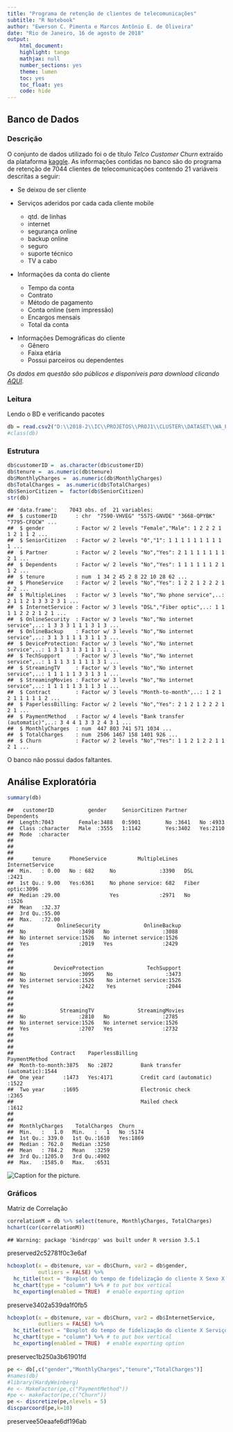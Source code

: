 ```yaml
---
title: "Programa de retenção de clientes de telecomunicações"
subtitle: "R Notebook"
author: "Ewerson C. Pimenta e Marcos Antônio E. de Oliveira"
date: "Rio de Janeiro, 16 de agosto de 2018"
output:
    html_document:
    highlight: tango
    mathjax: null
    number_sections: yes
    theme: lumen
    toc: yes
    toc_float: yes
    code: hide
---
```

  
  
  
  <!-- highlight: tango pygments kate monochrome zenburn haddock textmate -->
  <!-- theme: cerulean, journal, flatly, readable, spacelab, united, cosmo, lumen, paper, sandston, simplex, yeti -->
  
  <!----------  INÍCIO CONFIG  ---------->
  



  
  
## Banco de Dados
  
  
### Descrição
  
  O conjunto de dados utilizado foi o de título *Telco Customer Churn* extraído da plataforma [kaggle](https://www.kaggle.com/). As informações contidas no banco são do programa de retenção de 7044 clientes de telecomunicações contendo 21 variáveis descritas a seguir:
  
- Se deixou de ser cliente
- Serviços aderidos por cada cada cliente mobile  
    + qtd. de linhas  
    + internet  
    + segurança online  
    + backup online  
    + seguro  
    + suporte técnico  
    + TV a cabo  

- Informações da conta do cliente   
    +  Tempo da conta  
    +  Contrato  
    +  Método de pagamento  
    +  Conta online (sem impressão)  
    +  Encargos mensais  
    +  Total da conta  

* Informações Demográficas do cliente  
    + Gênero  
    + Faixa etária  
    + Possui parceiros ou dependentes  

*Os dados em questão são públicos e disponíveis para download clicando [AQUI](https://www.kaggle.com/blastchar/telco-customer-churn/home).* 
  
### Leitura
  
Lendo o BD e verificando pacotes

```r
db = read.csv2("D:\\2018-2\\IC\\PROJETOS\\PROJ1\\CLUSTER\\DATASET\\WA_Fn-UseC_-Telco-Customer-Churn.csv", sep = ";", header = TRUE)
#class(db)
```

### Estrutura


```r
db$customerID =  as.character(db$customerID)
db$tenure =  as.numeric(db$tenure)
db$MonthlyCharges =  as.numeric(db$MonthlyCharges)
db$TotalCharges =  as.numeric(db$TotalCharges)
db$SeniorCitizen =  factor(db$SeniorCitizen)
str(db)
```

```
## 'data.frame':	7043 obs. of  21 variables:
##  $ customerID      : chr  "7590-VHVEG" "5575-GNVDE" "3668-QPYBK" "7795-CFOCW" ...
##  $ gender          : Factor w/ 2 levels "Female","Male": 1 2 2 2 1 1 2 1 1 2 ...
##  $ SeniorCitizen   : Factor w/ 2 levels "0","1": 1 1 1 1 1 1 1 1 1 1 ...
##  $ Partner         : Factor w/ 2 levels "No","Yes": 2 1 1 1 1 1 1 1 2 1 ...
##  $ Dependents      : Factor w/ 2 levels "No","Yes": 1 1 1 1 1 1 2 1 1 2 ...
##  $ tenure          : num  1 34 2 45 2 8 22 10 28 62 ...
##  $ PhoneService    : Factor w/ 2 levels "No","Yes": 1 2 2 1 2 2 2 1 2 2 ...
##  $ MultipleLines   : Factor w/ 3 levels "No","No phone service",..: 2 1 1 2 1 3 3 2 3 1 ...
##  $ InternetService : Factor w/ 3 levels "DSL","Fiber optic",..: 1 1 1 1 2 2 2 1 2 1 ...
##  $ OnlineSecurity  : Factor w/ 3 levels "No","No internet service",..: 1 3 3 3 1 1 1 3 1 3 ...
##  $ OnlineBackup    : Factor w/ 3 levels "No","No internet service",..: 3 1 3 1 1 1 3 1 1 3 ...
##  $ DeviceProtection: Factor w/ 3 levels "No","No internet service",..: 1 3 1 3 1 3 1 1 3 1 ...
##  $ TechSupport     : Factor w/ 3 levels "No","No internet service",..: 1 1 1 3 1 1 1 1 3 1 ...
##  $ StreamingTV     : Factor w/ 3 levels "No","No internet service",..: 1 1 1 1 1 3 3 1 3 1 ...
##  $ StreamingMovies : Factor w/ 3 levels "No","No internet service",..: 1 1 1 1 1 3 1 1 3 1 ...
##  $ Contract        : Factor w/ 3 levels "Month-to-month",..: 1 2 1 2 1 1 1 1 1 2 ...
##  $ PaperlessBilling: Factor w/ 2 levels "No","Yes": 2 1 2 1 2 2 2 1 2 1 ...
##  $ PaymentMethod   : Factor w/ 4 levels "Bank transfer (automatic)",..: 3 4 4 1 3 3 2 4 3 1 ...
##  $ MonthlyCharges  : num  447 803 741 571 1034 ...
##  $ TotalCharges    : num  2506 1467 158 1401 926 ...
##  $ Churn           : Factor w/ 2 levels "No","Yes": 1 1 2 1 2 2 1 1 2 1 ...
```

O banco não possui dados faltantes.


## Análise Exploratória


```r
summary(db)
```

```
##   customerID           gender     SeniorCitizen Partner    Dependents
##  Length:7043        Female:3488   0:5901        No :3641   No :4933  
##  Class :character   Male  :3555   1:1142        Yes:3402   Yes:2110  
##  Mode  :character                                                    
##                                                                      
##                                                                      
##                                                                      
##      tenure      PhoneService          MultipleLines     InternetService
##  Min.   : 0.00   No : 682     No              :3390   DSL        :2421  
##  1st Qu.: 9.00   Yes:6361     No phone service: 682   Fiber optic:3096  
##  Median :29.00                Yes             :2971   No         :1526  
##  Mean   :32.37                                                          
##  3rd Qu.:55.00                                                          
##  Max.   :72.00                                                          
##              OnlineSecurity              OnlineBackup 
##  No                 :3498   No                 :3088  
##  No internet service:1526   No internet service:1526  
##  Yes                :2019   Yes                :2429  
##                                                       
##                                                       
##                                                       
##             DeviceProtection              TechSupport  
##  No                 :3095    No                 :3473  
##  No internet service:1526    No internet service:1526  
##  Yes                :2422    Yes                :2044  
##                                                        
##                                                        
##                                                        
##               StreamingTV              StreamingMovies
##  No                 :2810   No                 :2785  
##  No internet service:1526   No internet service:1526  
##  Yes                :2707   Yes                :2732  
##                                                       
##                                                       
##                                                       
##            Contract    PaperlessBilling                   PaymentMethod 
##  Month-to-month:3875   No :2872         Bank transfer (automatic):1544  
##  One year      :1473   Yes:4171         Credit card (automatic)  :1522  
##  Two year      :1695                    Electronic check         :2365  
##                                         Mailed check             :1612  
##                                                                         
##                                                                         
##  MonthlyCharges    TotalCharges  Churn     
##  Min.   :   1.0   Min.   :   1   No :5174  
##  1st Qu.: 339.0   1st Qu.:1610   Yes:1869  
##  Median : 762.0   Median :3250             
##  Mean   : 784.2   Mean   :3259             
##  3rd Qu.:1205.0   3rd Qu.:4902             
##  Max.   :1585.0   Max.   :6531
```
![Caption for the picture.](D:\\2018-2\\IC\\PROJETOS\\PROJ1\\CLUSTER\\Imagem1.png)

### Gráficos


Matriz de Correlação

```r
correlationM = db %>% select(tenure, MonthlyCharges, TotalCharges)
hchart(cor(correlationM))
```

```
## Warning: package 'bindrcpp' was built under R version 3.5.1
```

preserved2c52781f0c3e6af


```r
hcboxplot(x = db$tenure, var = db$Churn, var2 = db$gender,
          outliers = FALSE) %>% 
  hc_title(text = "Boxplot do tempo de fidelização do cliente X Sexo X Desistência") %>% 
  hc_chart(type = "column") %>% # to put box vertical 
  hc_exporting(enabled = TRUE)  # enable exporting option
```

preserve3402a539da1f0fb5


```r
hcboxplot(x = db$tenure, var = db$Churn, var2 = db$InternetService,
          outliers = FALSE) %>% 
  hc_title(text = "Boxplot do tempo de fidelização do cliente X Serviços de internet X Desistência") %>% 
  hc_chart(type = "column") %>% # to put box vertical 
  hc_exporting(enabled = TRUE)  # enable exporting option
```

preservec1b250a3b61901fd


```r
pe <- db[,c("gender","MonthlyCharges","tenure","TotalCharges")]
#names(db)
#library(HardyWeinberg)
#e <- MakeFactor(pe,c("PaymentMethod"))
#pe <- makeFactor(pe,c("Churn"))
pe <- discretize(pe,nlevels = 5) 
discparcoord(pe,k=10)
```

preservee50eaafe6df196ab



